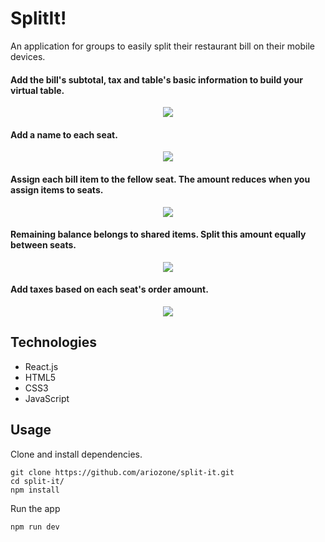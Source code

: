 
# SplitIt!

 An application for groups to easily split their restaurant bill on their mobile devices.
 

#### Add the bill's subtotal, tax and table's basic information to build your virtual table.
<p align="center">
<img src="start.gif"/>
</p>


#### Add a name to each seat.
<p align="center">
<img src="add_name1.gif"/>
</p>


#### Assign each bill item to the fellow seat. The amount reduces when you assign items to seats.
<p align="center">
<img src="add_items.gif"/>
</p>


#### Remaining balance belongs to shared items. Split this amount equally between seats.
<p align="center">
<img src="split_equally.gif"/>
</p>


#### Add taxes based on each seat's order amount.
<p align="center">
<img src="add_taxes.gif"/>
</p>


## Technologies
- React.js
- HTML5
- CSS3
- JavaScript


## Usage
Clone and install dependencies.
```
git clone https://github.com/ariozone/split-it.git
cd split-it/
npm install
```
Run the app
```
npm run dev
```
